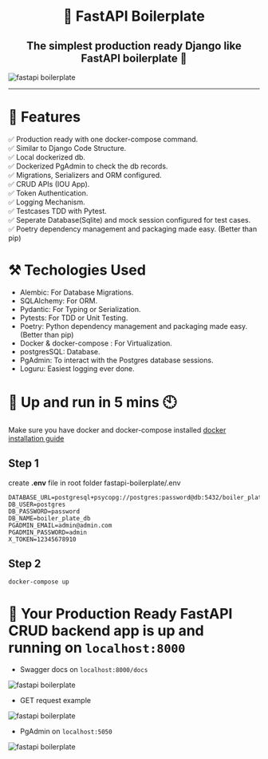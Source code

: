 <h1 align="center"> 
🍲  FastAPI Boilerplate
</h1>

<h2 align="center">
  The simplest production ready Django like FastAPI boilerplate 🐍
</h2>

<img src="https://github.com/rawheel/fastapi-boilerplate/blob/main/media/fastapi%20boilerplate%20cover.png" alt="fastapi boilerplate">

---

# 💎 Features

✅ Production ready with one docker-compose command. \
✅ Similar to Django Code Structure. \
✅ Local dockerized db.\
✅ Dockerized PgAdmin to check the db records.\
✅ Migrations, Serializers and ORM configured.\
✅ CRUD APIs (IOU App).\
✅ Token Authentication.\
✅ Logging Mechanism.\
✅ Testcases TDD with Pytest. \
✅ Seperate Database(Sqlite) and mock session configured for test cases.\
✅ Poetry dependency management and packaging made easy. (Better than pip)


# ⚒️ Techologies Used

- Alembic: For Database Migrations.
- SQLAlchemy: For ORM.
- Pydantic: For Typing or Serialization.
- Pytests: For TDD or Unit Testing.
- Poetry: Python dependency management and packaging made easy. (Better than pip)
- Docker & docker-compose : For Virtualization.
- postgresSQL: Database.
- PgAdmin: To interact with the Postgres database sessions.
- Loguru: Easiest logging ever done.

# 🚀 Up and run in 5 mins 🕙
Make sure you have docker and docker-compose installed [docker installation guide](https://docs.docker.com/compose/install/)
## Step 1
create **.env** file in root folder fastapi-boilerplate/.env
```
DATABASE_URL=postgresql+psycopg://postgres:password@db:5432/boiler_plate_db
DB_USER=postgres
DB_PASSWORD=password
DB_NAME=boiler_plate_db 
PGADMIN_EMAIL=admin@admin.com
PGADMIN_PASSWORD=admin
X_TOKEN=12345678910
```

## Step 2
```
docker-compose up
```

# 🎉 Your Production Ready FastAPI CRUD backend app is up and running on `localhost:8000`

- Swagger docs on `localhost:8000/docs`
<img src="https://github.com/rawheel/fastapi-boilerplate/blob/main/media/swagger%20docs.png" alt="fastapi boilerplate">

- GET request example

<img src="https://github.com/rawheel/fastapi-boilerplate/blob/main/media/swagger%20get%20docs.png" alt="fastapi boilerplate">


- PgAdmin on `localhost:5050`

<img src="https://github.com/rawheel/fastapi-boilerplate/blob/main/media/pgadmin.png" alt="fastapi boilerplate">
